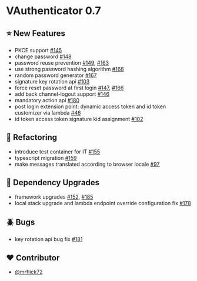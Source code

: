 # VAuthenticator 0.7

## :star: New Features

- PKCE support [#145](https://github.com/VAuthenticator/vauthenticator/issues/145)
- change password [#148](https://github.com/VAuthenticator/vauthenticator/issues/148)
- password reuse prevention [#149](https://github.com/VAuthenticator/vauthenticator/issues/149), [#163](https://github.com/VAuthenticator/vauthenticator/issues/163)
- use strong password hashing algorithm [#168](https://github.com/VAuthenticator/vauthenticator/issues/168)
- random password generator [#167](https://github.com/VAuthenticator/vauthenticator/issues/167)
- signature key rotation api [#103](https://github.com/VAuthenticator/vauthenticator/issues/103)
- force reset password at first login [#147](https://github.com/VAuthenticator/vauthenticator/issues/147), [#166](https://github.com/VAuthenticator/vauthenticator/pull/166)
- add back channel-logout support [#146](https://github.com/VAuthenticator/vauthenticator/issues/146)
- mandatory action api [#180](https://github.com/VAuthenticator/vauthenticator/issues/180)
- post login extension point: dynamic access token and id token customizer via lambda [#46](https://github.com/VAuthenticator/vauthenticator/issues/46)
- id token access token signature kid assignment [#102](https://github.com/VAuthenticator/vauthenticator/issues/102)


## :art: Refactoring

- introduce test container for IT [#155](https://github.com/VAuthenticator/vauthenticator/issues/155)
- typescript migration [#159](https://github.com/VAuthenticator/vauthenticator/issues/159)
- make messages translated according to browser locale [#97](https://github.com/VAuthenticator/vauthenticator/issues/97)

## :hammer: Dependency Upgrades

- framework upgrades [#152](https://github.com/VAuthenticator/vauthenticator/issues/152), [#185](https://github.com/VAuthenticator/vauthenticator/issues/185)
- local stack upgrade and lambda endpoint override configuration fix [#178](https://github.com/VAuthenticator/vauthenticator/issues/178)

## :beetle: Bugs

- key rotation api bug fix [#181](https://github.com/VAuthenticator/vauthenticator/issues/181)


## :heart: Contributor

- [@mrflick72](https://github.com/mrFlick72)